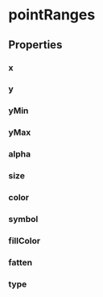 # pointRanges

## Properties

### x
### y
### yMin
### yMax

### alpha
### size
### color
### symbol
### fillColor
### fatten
### type
